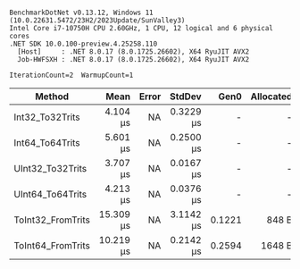 ```

BenchmarkDotNet v0.13.12, Windows 11 (10.0.22631.5472/23H2/2023Update/SunValley3)
Intel Core i7-10750H CPU 2.60GHz, 1 CPU, 12 logical and 6 physical cores
.NET SDK 10.0.100-preview.4.25258.110
  [Host]     : .NET 8.0.17 (8.0.1725.26602), X64 RyuJIT AVX2
  Job-HWFSXH : .NET 8.0.17 (8.0.1725.26602), X64 RyuJIT AVX2

IterationCount=2  WarmupCount=1  

```
| Method            | Mean      | Error | StdDev    | Gen0   | Allocated |
|------------------ |----------:|------:|----------:|-------:|----------:|
| Int32_To32Trits   |  4.104 μs |    NA | 0.3229 μs |      - |         - |
| Int64_To64Trits   |  5.601 μs |    NA | 0.2500 μs |      - |         - |
| UInt32_To32Trits  |  3.707 μs |    NA | 0.0167 μs |      - |         - |
| UInt64_To64Trits  |  4.213 μs |    NA | 0.0376 μs |      - |         - |
| ToInt32_FromTrits | 15.309 μs |    NA | 3.1142 μs | 0.1221 |     848 B |
| ToInt64_FromTrits | 10.219 μs |    NA | 0.2142 μs | 0.2594 |    1648 B |
